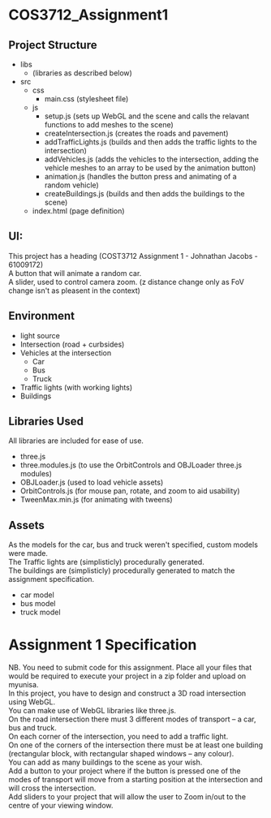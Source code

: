 # COS3712_Assignment1

## Project Structure
* libs
	* (libraries as described below)
* src
	* css
		* main.css (stylesheet file)
	* js
		* setup.js (sets up WebGL and the scene and calls the relavant functions to add meshes to the scene)
		* createIntersection.js (creates the roads and pavement)
		* addTrafficLights.js (builds and then adds the traffic lights to the intersection)
		* addVehicles.js (adds the vehicles to the intersection, adding the vehicle meshes to an array to be used by the animation button)
		* animation.js (handles the button press and animating of a random vehicle)
		* createBuildings.js (builds and then adds the buildings to the scene)
	* index.html (page definition)

## UI:
This project has a heading (COST3712 Assignment 1 - Johnathan Jacobs - 61009172)  
A button that will animate a random car.  
A slider, used to control camera zoom. (z distance change only as FoV change isn't as pleasent in the context)  

## Environment
* light source
* Intersection (road + curbsides)
* Vehicles at the intersection
	* Car
	* Bus
	* Truck 
* Traffic lights (with working lights)
* Buildings

## Libraries Used
All libraries are included for ease of use.
* three.js 
* three.modules.js (to use the OrbitControls and OBJLoader three.js modules)
* OBJLoader.js (used to load vehicle assets)
* OrbitControls.js (for mouse pan, rotate, and zoom to aid usability)
* TweenMax.min.js (for animating with tweens)

## Assets
As the models for the car, bus and truck weren't specified, custom models were made.  
The Traffic lights are (simplisticly) procedurally generated.  
The buildings are (simplisticly) procedurally generated to match the assignment specification.  
* car model
* bus model
* truck model

# Assignment 1 Specification
NB. You need to submit code for this assignment. Place all your files that would be required to execute your project in a zip folder and upload on myunisa.  
In this project, you have to design and construct a 3D road intersection using WebGL.  
You can make use of WebGL libraries like three.js.   
On the road intersection there must 3 different modes of transport – a car, bus and truck.  
On each corner of the intersection, you need to add a traffic light.  
On one of the corners of the intersection there must be at least one building (rectangular block, with rectangular shaped windows – any colour).  
You can add as many buildings to the scene as your wish.  
Add a button to your project where if the button is pressed one of the modes of transport will move from a starting position at the intersection and will cross the intersection.  
Add sliders to your project that will allow the user to Zoom in/out to the centre of your viewing window.  
